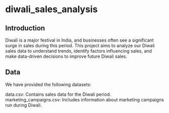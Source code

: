 # diwali_sales_analysis


## Introduction
Diwali is a major festival in India, and businesses often see a significant surge in sales during this period. This project aims to analyze our Diwali sales data to understand trends, identify factors influencing sales, and make data-driven decisions to improve future Diwali sales.

## Data
We have provided the following datasets:

data.csv: Contains sales data for the Diwali period.
marketing_campaigns.csv: Includes information about marketing campaigns run during Diwali.


